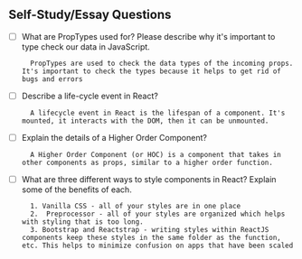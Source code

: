 ## Self-Study/Essay Questions

- [ ] What are PropTypes used for? Please describe why it's important to type check our data in JavaScript.

        PropTypes are used to check the data types of the incoming props. It's important to check the types because it helps to get rid of bugs and errors

- [ ] Describe a life-cycle event in React?

        A lifecycle event in React is the lifespan of a component. It's mounted, it interacts with the DOM, then it can be unmounted.

- [ ] Explain the details of a Higher Order Component?

        A Higher Order Component (or HOC) is a component that takes in other components as props, similar to a higher order function.

- [ ] What are three different ways to style components in React? Explain some of the benefits of each.

        1. Vanilla CSS - all of your styles are in one place
        2.  Preprocessor - all of your styles are organized which helps with styling that is too long.
        3. Bootstrap and Reactstrap - writing styles within ReactJS components keep these styles in the same folder as the function, etc. This helps to minimize confusion on apps that have been scaled
